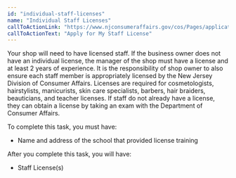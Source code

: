 ```yaml
---
id: "individual-staff-licenses"
name: "Individual Staff Licenses"
callToActionLink: "https://www.njconsumeraffairs.gov/cos/Pages/applications.aspx"
callToActionText: "Apply for My Staff License"
---
```


Your shop will need to have licensed staff. If the business owner does not have an individual license, the manager of the shop must have a license and at least 2 years of experience. It is the responsibility of shop owner to also ensure each staff member is appropriately licensed by the New Jersey Division of Consumer Affairs. Licenses are required for cosmetologists, hairstylists, manicurists, skin care specialists, barbers, hair braiders, beauticians, and teacher licenses. If staff do not already have a license, they can obtain a license by taking an exam with  the Department of Consumer Affairs.
        
To complete this task, you must have:
- Name and address of the school that provided license training

After you complete this task, you will have:
- Staff License(s)
